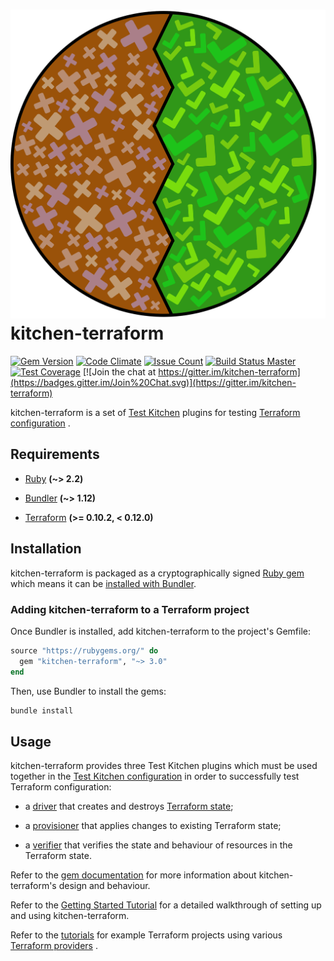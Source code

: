# ![kitchen-terraform logo](assets/logo.png) kitchen-terraform

[![Gem Version](https://badge.fury.io/rb/kitchen-terraform.svg)](https://badge.fury.io/rb/kitchen-terraform)
[![Code Climate](https://codeclimate.com/github/newcontext-oss/kitchen-terraform/badges/gpa.svg)](https://codeclimate.com/github/newcontext-oss/kitchen-terraform)
[![Issue Count](https://codeclimate.com/github/newcontext-oss/kitchen-terraform/badges/issue_count.svg)](https://codeclimate.com/github/newcontext-oss/kitchen-terraform)
[![Build Status Master](https://travis-ci.org/newcontext-oss/kitchen-terraform.svg?branch=master)](https://travis-ci.org/newcontext-oss/kitchen-terraform)
[![Test Coverage](https://codeclimate.com/github/newcontext-oss/kitchen-terraform/badges/coverage.svg)](https://codeclimate.com/github/newcontext-oss/kitchen-terraform/coverage)
[![Join the chat at https://gitter.im/kitchen-terraform](https://badges.gitter.im/Join%20Chat.svg)](https://gitter.im/kitchen-terraform)

kitchen-terraform is a set of
[Test Kitchen](http://kitchen.ci/index.html) plugins for testing
[Terraform configuration](https://www.terraform.io/docs/configuration/index.html)
.

## Requirements

- [Ruby](https://www.ruby-lang.org/en/index.html) **(~> 2.2)**

- [Bundler](https://bundler.io/index.html) **(~> 1.12)**

- [Terraform](https://www.terraform.io/index.html)
  **(>= 0.10.2, < 0.12.0)**

## Installation

kitchen-terraform is packaged as a cryptographically signed
[Ruby gem](http://guides.rubygems.org/what-is-a-gem/index.html) which
means it can be
[installed with Bundler](https://bundler.io/index.html#getting-started).

### Adding kitchen-terraform to a Terraform project

Once Bundler is installed, add kitchen-terraform to the project's
Gemfile:

```rb
source "https://rubygems.org/" do
  gem "kitchen-terraform", "~> 3.0"
end
```

Then, use Bundler to install the gems:

```sh
bundle install
```

## Usage

kitchen-terraform provides three Test Kitchen plugins which must be used
together in the
[Test Kitchen configuration](https://docs.chef.io/config_yml_kitchen.html)
in order to successfully test Terraform configuration:

- a [driver](http://www.rubydoc.info/github/newcontext-oss/kitchen-terraform/Kitchen/Driver/Terraform)
  that creates and destroys
  [Terraform state](https://www.terraform.io/docs/state/index.html);

- a [provisioner](http://www.rubydoc.info/github/newcontext-oss/kitchen-terraform/Kitchen/Provisioner/Terraform)
  that applies changes to existing Terraform state;

- a [verifier](http://www.rubydoc.info/github/newcontext-oss/kitchen-terraform/Kitchen/Verifier/Terraform)
  that verifies the state and behaviour of resources in the Terraform
  state.

Refer to the [gem documentation](http://www.rubydoc.info/github/newcontext-oss/kitchen-terraform/)
for more information about kitchen-terraform's design and behaviour.

Refer to the
[Getting Started Tutorial](https://newcontext-oss.github.io/kitchen-terraform/tutorials/amazon_provider_ec2.html)
for a detailed walkthrough of setting up and using kitchen-terraform.

Refer to the
[tutorials](https://newcontext-oss.github.io/kitchen-terraform/tutorials)
for example Terraform projects using various
[Terraform providers](https://www.terraform.io/docs/configuration/providers.html)
.
